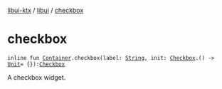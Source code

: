[libui-ktx](../index.md) / [libui](index.md) / [checkbox](./checkbox.md)

# checkbox

`inline fun `[`Container`](-container/index.md)`.checkbox(label: `[`String`](https://kotlinlang.org/api/latest/jvm/stdlib/kotlin/-string/index.html)`, init: `[`Checkbox`](-checkbox/index.md)`.() -> `[`Unit`](https://kotlinlang.org/api/latest/jvm/stdlib/kotlin/-unit/index.html)` = {}): `[`Checkbox`](-checkbox/index.md)

A checkbox widget.

